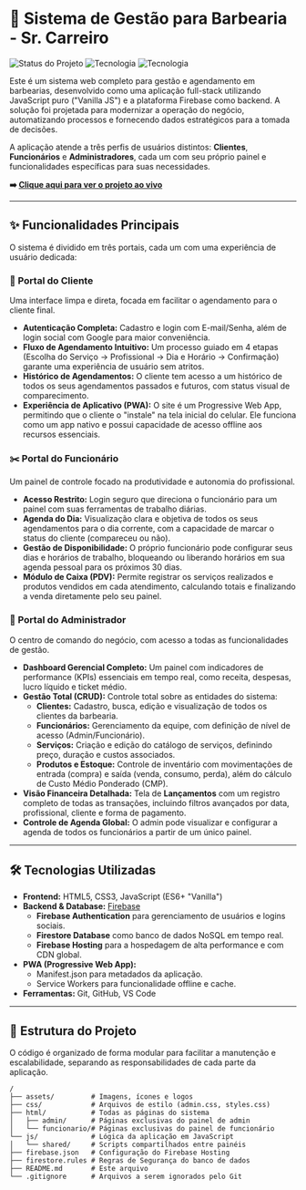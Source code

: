 # 💈 Sistema de Gestão para Barbearia - Sr. Carreiro

![Status do Projeto](https://img.shields.io/badge/status-concluído-green)
![Tecnologia](https://img.shields.io/badge/frontend-JS%20puro-yellow)
![Tecnologia](https://img.shields.io/badge/backend-Firebase-orange)

Este é um sistema web completo para gestão e agendamento em barbearias, desenvolvido como uma aplicação full-stack utilizando JavaScript puro ("Vanilla JS") e a plataforma Firebase como backend. A solução foi projetada para modernizar a operação do negócio, automatizando processos e fornecendo dados estratégicos para a tomada de decisões.

A aplicação atende a três perfis de usuários distintos: **Clientes**, **Funcionários** e **Administradores**, cada um com seu próprio painel e funcionalidades específicas para suas necessidades.

**➡️ [Clique aqui para ver o projeto ao vivo](https://barbearia-srcarreiro.web.app/html/index.html)**

---

## ✨ Funcionalidades Principais

O sistema é dividido em três portais, cada um com uma experiência de usuário dedicada:

### 👤 Portal do Cliente
Uma interface limpa e direta, focada em facilitar o agendamento para o cliente final.
* **Autenticação Completa:** Cadastro e login com E-mail/Senha, além de login social com Google para maior conveniência.
* **Fluxo de Agendamento Intuitivo:** Um processo guiado em 4 etapas (Escolha do Serviço -> Profissional -> Dia e Horário -> Confirmação) garante uma experiência de usuário sem atritos.
* **Histórico de Agendamentos:** O cliente tem acesso a um histórico de todos os seus agendamentos passados e futuros, com status visual de comparecimento.
* **Experiência de Aplicativo (PWA):** O site é um Progressive Web App, permitindo que o cliente o "instale" na tela inicial do celular. Ele funciona como um app nativo e possui capacidade de acesso offline aos recursos essenciais.

### ✂️ Portal do Funcionário
Um painel de controle focado na produtividade e autonomia do profissional.
* **Acesso Restrito:** Login seguro que direciona o funcionário para um painel com suas ferramentas de trabalho diárias.
* **Agenda do Dia:** Visualização clara e objetiva de todos os seus agendamentos para o dia corrente, com a capacidade de marcar o status do cliente (compareceu ou não).
* **Gestão de Disponibilidade:** O próprio funcionário pode configurar seus dias e horários de trabalho, bloqueando ou liberando horários em sua agenda pessoal para os próximos 30 dias.
* **Módulo de Caixa (PDV):** Permite registrar os serviços realizados e produtos vendidos em cada atendimento, calculando totais e finalizando a venda diretamente pelo seu painel.

### 🚀 Portal do Administrador
O centro de comando do negócio, com acesso a todas as funcionalidades de gestão.
* **Dashboard Gerencial Completo:** Um painel com indicadores de performance (KPIs) essenciais em tempo real, como receita, despesas, lucro líquido e ticket médio.
* **Gestão Total (CRUD):** Controle total sobre as entidades do sistema:
    * **Clientes:** Cadastro, busca, edição e visualização de todos os clientes da barbearia.
    * **Funcionários:** Gerenciamento da equipe, com definição de nível de acesso (Admin/Funcionário).
    * **Serviços:** Criação e edição do catálogo de serviços, definindo preço, duração e custos associados.
    * **Produtos e Estoque:** Controle de inventário com movimentações de entrada (compra) e saída (venda, consumo, perda), além do cálculo de Custo Médio Ponderado (CMP).
* **Visão Financeira Detalhada:** Tela de **Lançamentos** com um registro completo de todas as transações, incluindo filtros avançados por data, profissional, cliente e forma de pagamento.
* **Controle de Agenda Global:** O admin pode visualizar e configurar a agenda de todos os funcionários a partir de um único painel.

---

## 🛠️ Tecnologias Utilizadas

* **Frontend:** HTML5, CSS3, JavaScript (ES6+ "Vanilla")
* **Backend & Database:** [Firebase](https://firebase.google.com/)
    * **Firebase Authentication** para gerenciamento de usuários e logins sociais.
    * **Firestore Database** como banco de dados NoSQL em tempo real.
    * **Firebase Hosting** para a hospedagem de alta performance e com CDN global.
* **PWA (Progressive Web App):**
    * Manifest.json para metadados da aplicação.
    * Service Workers para funcionalidade offline e cache.
* **Ferramentas:** Git, GitHub, VS Code

---

## 📂 Estrutura do Projeto

O código é organizado de forma modular para facilitar a manutenção e escalabilidade, separando as responsabilidades de cada parte da aplicação.

```
/
├── assets/         # Imagens, ícones e logos
├── css/            # Arquivos de estilo (admin.css, styles.css)
├── html/           # Todas as páginas do sistema
│   ├── admin/      # Páginas exclusivas do painel de admin
│   └── funcionario/# Páginas exclusivas do painel de funcionário
└── js/             # Lógica da aplicação em JavaScript
│   └── shared/     # Scripts compartilhados entre painéis
├── firebase.json   # Configuração do Firebase Hosting
├── firestore.rules # Regras de Segurança do banco de dados
├── README.md       # Este arquivo
└── .gitignore      # Arquivos a serem ignorados pelo Git
```